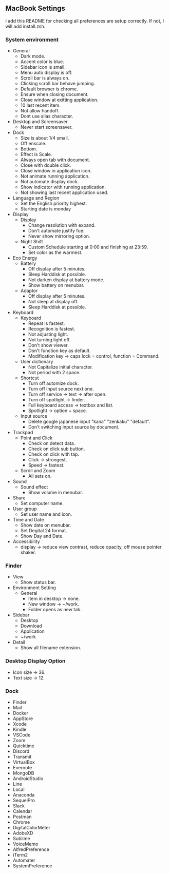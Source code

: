 ## MacBook Settings
I add this README for checking all preferences are setup correctly.
If not, I will add install.zsh.

### System environment
- General
  - Dark mode.
  - Accent color is blue.
  - Sidebar icon is small.
  - Menu auto display is off.
  - Scroll bar is always on.
  - Clicking scroll bar behave jumping.
  - Default browser is chrome.
  - Ensure when closing document.
  - Close window at exitting application.
  - 10 last recent item.
  - Not allow handoff.
  - Dont use alias character.
- Desktop and Screensaver
  - Never start screensaver.
- Dock
  - Size is about 1/4 small.
  - Off enscale.
  - Bottom.
  - Effect is Scale.
  - Always open tab with document.
  - Close with double click.
  - Close window in application icon.
  - Not animate running application.
  - Not automate display dock.
  - Show indicator with running application.
  - Not showing last recent application used.
- Language and Region
  - Set the English priority highest.
  - Starting date is monday
- Display
  - Display
    - Change resolution with expand.
    - Don't automate justify fue.
    - Never show mirroring option.
  - Night Shift
    - Custom Schedule starting at 0:00 and finishing at 23:59.
    - Set color as the warmest.
- Eco Energy
  - Battery
    - Off display after 5 minutes.
    - Sleep Harddisk at possible.
    - Not darken display at battery mode.
    - Show battery on menubar.
  - Adaptor
    - Off display after 5 minutes.
    - Not sleep at display off.
    - Sleep Harddisk at possible.
- Keyboard
  - Keyboard
    - Repeat is fastest.
    - Recognition is fastest.
    - Not adjusting light.
    - Not turning light off.
    - Don't show viewer.
    - Don't function key as default.
    - Modification key -> caps lock = control, function = Command.
  - User dictionary
    - Not Capitalize initial character.
    - Not period with 2 space.
  - Shortcut
    - Turn off automize dock.
    - Turn off input source next one.
    - Turn off service -> text -> after open.
    - Turn off spotlight -> finder.
    - Full keyboard access -> textbox and list.
    - Spotlight -> option + space.
  - Input source
    - Delete google japanese input "kana" "zenkaku" "default".
    - Don't switching input source by document.
- Trackpad
  - Point and Click
    - Check on detect data.
    - Check on click sub button.
    - Check on click with tap.
    - Click -> strongest.
    - Speed -> fastest.
  - Scroll and Zoom
    - All sets on.
- Sound
  - Sound effect
    - Show volume in menubar.
- Share
  - Set computer name.
- User group
  - Set user name and icon.
- Time and Date
  - Show date on menubar.
  - Set Degital 24 format.
  - Show Day and Date.
- Accessibility
  - display -> reduce view contrast, reduce opacity, off mouse pointer shaker.

### Finder
- View
  - Show status bar.
- Environment Setting
  - General
    - Item in desktop -> none.
    - New window -> ~/work.
    - Folder opens as new tab.
- Sidebar
  - Desktop
  - Download
  - Application
  - ~/work
- Detail
  - Show all filename extension.

### Desktop Display Option
  - Icon size -> 36.
  - Text size -> 12.

### Dock
  - Finder
  - Mail
  - Docker
  - AppStore
  - Xcode
  - Kindle
  - VSCode
  - Zoom
  - Quicktime
  - Discord
  - Transmit
  - VirtualBox
  - Evernote
  - MongoDB
  - AndroidStudio
  - Line
  - Local
  - Anaconda
  - SequelPro
  - Slack
  - Calendar
  - Postman
  - Chrome
  - DigitalColorMeter
  - AdobeXD
  - Sublime
  - VoiceMemo
  - AlfredPreference
  - iTerm2
  - Automater
  - SystemPreference
